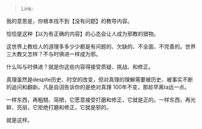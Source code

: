 > Link: 

我的意思是，你根本找不到【没有问题】的教导内容。

恰恰是这种【以为有正确的内容】的心态会让人成为邪教的猎物。

这世界上教给人的道理多多少少都是有问题的、欠缺的、不全面、不完善的。世界三大教又怎样？不与时俱进一样成为邪。

什么叫与时俱进？就是你这些内容得接受质疑、挑战、和修正。

真理虽然是despite历史、时空的改变，但对真理的理解需要被历史、被事实不断的追问和翻新。凡是自诩告诉你的是绝对真理 100年不变，那趁早离ta远一点。

一样东西，再粗糙、简陋，它愿意接受打磨和修正，它就是正的。一样东西，再光鲜、亮丽，它拒绝打磨和修正，它就是邪的。

就是这样。